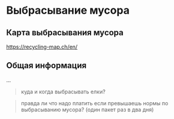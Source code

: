 # Выбрасывание мусора

## Карта выбрасывания мусора
https://recycling-map.ch/en/

## Общая информация
...

> куда и когда выбрасывать елки?

> правда ли что надо платить если превышаешь нормы по выбрасыванию мусора? (один пакет раз в два дня)
